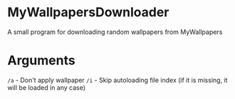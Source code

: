 # MyWallpapersDownloader
A small program for downloading random wallpapers from MyWallpapers

# Arguments
`/a` - Don't apply wallpaper
`/i` - Skip autoloading file index (if it is missing, it will be loaded in any case)
